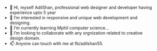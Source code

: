 - 👋 Hi, myself AdilShan, professional web designer and developer having experience upto 5 year 
- 👀 I’m interested in responsive and unique web development and designing.
- 🌱 I’m currently learning Mphil computer science...
- 💞️ I’m looking to collaborate with any orgnization related to creative design domain.
- 📫 Anyone can touch with me at fb/adilshan55.

<!---
AdilShan121/AdilShan121 is a ✨ special ✨ repository because its `README.md` (this file) appears on your GitHub profile.
You can click the Preview link to take a look at your changes.
--->
